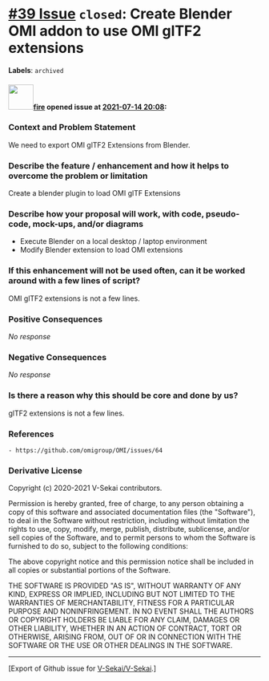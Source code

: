# [\#39 Issue](https://github.com/V-Sekai/V-Sekai/issues/39) `closed`: Create Blender OMI addon to use OMI glTF2 extensions
**Labels**: `archived`


#### <img src="https://avatars.githubusercontent.com/u/32321?u=c2e06a3d2b49a467aa907e54aa259516440267cc&v=4" width="50">[fire](https://github.com/fire) opened issue at [2021-07-14 20:08](https://github.com/V-Sekai/V-Sekai/issues/39):

### Context and Problem Statement

We need to export OMI glTF2 Extensions from Blender.

### Describe the feature / enhancement and how it helps to overcome the problem or limitation

Create a blender plugin to load OMI glTF Extensions

### Describe how your proposal will work, with code, pseudo-code, mock-ups, and/or diagrams

* Execute Blender on a local desktop / laptop environment
* Modify Blender extension to load OMI extensions

### If this enhancement will not be used often, can it be worked around with a few lines of script?

OMI glTF2 extensions is not a few lines.

### Positive Consequences

_No response_

### Negative Consequences

_No response_

### Is there a reason why this should be core and done by us?

glTF2 extensions is not a few lines.

### References

```
- https://github.com/omigroup/OMI/issues/64
```

### Derivative License

Copyright (c) 2020-2021 V-Sekai contributors.

Permission is hereby granted, free of charge, to any person obtaining a copy
of this software and associated documentation files (the "Software"), to deal
in the Software without restriction, including without limitation the rights
to use, copy, modify, merge, publish, distribute, sublicense, and/or sell
copies of the Software, and to permit persons to whom the Software is
furnished to do so, subject to the following conditions:

The above copyright notice and this permission notice shall be included in all
copies or substantial portions of the Software.

THE SOFTWARE IS PROVIDED "AS IS", WITHOUT WARRANTY OF ANY KIND, EXPRESS OR
IMPLIED, INCLUDING BUT NOT LIMITED TO THE WARRANTIES OF MERCHANTABILITY,
FITNESS FOR A PARTICULAR PURPOSE AND NONINFRINGEMENT. IN NO EVENT SHALL THE
AUTHORS OR COPYRIGHT HOLDERS BE LIABLE FOR ANY CLAIM, DAMAGES OR OTHER
LIABILITY, WHETHER IN AN ACTION OF CONTRACT, TORT OR OTHERWISE, ARISING FROM,
OUT OF OR IN CONNECTION WITH THE SOFTWARE OR THE USE OR OTHER DEALINGS IN THE
SOFTWARE.





-------------------------------------------------------------------------------



[Export of Github issue for [V-Sekai/V-Sekai](https://github.com/V-Sekai/V-Sekai).]
